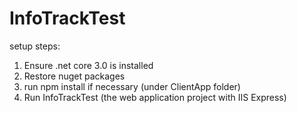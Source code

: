 # InfoTrackTest

setup steps:
1. Ensure .net core 3.0 is installed
2. Restore nuget packages
3. run npm install if necessary (under ClientApp folder)
4. Run InfoTrackTest (the web application project with IIS Express)
